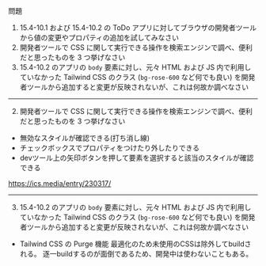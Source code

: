 問題
1. 15.4-10.1 および 15.4-10.2 の ToDo アプリに対してブラウザの開発者ツールから値の変更やプロパティの追加を試してみなさい
2. 開発者ツールで CSS に関して実行できる操作を検索エンジンで調べ、便利だと思ったものを 3 つ挙げなさい
3. 15.4-10.2 のアプリの `body` 要素に対し、元々 HTML および JS 内で利用していなかった Tailwind CSS のクラス (`bg-rose-600` など何でも良い) を開発者ツールから追加すると変更が反映されないが、これは何故か調べなさい

---

2. 開発者ツールで CSS に関して実行できる操作を検索エンジンで調べ、便利だと思ったものを 3 つ挙げなさい
- 無効なスタイルが確認できる(打ち消し線)
- チェックボックスでプロパティをつけたり外したりできる
- devツール上の矢印ボタンを押して要素を選択すると該当のスタイルが確認できる

https://ics.media/entry/230317/

--- 

3. 15.4-10.2 のアプリの `body` 要素に対し、元々 HTML および JS 内で利用していなかった Tailwind CSS のクラス (`bg-rose-600` など何でも良い) を開発者ツールから追加すると変更が反映されないが、これは何故か調べなさい

- Tailwind CSS の Purge 機能
最適化のため未使用のCSSは除外してbuildされる。
逐一buildするのが面倒であるため、開発中は使わないこともある。
